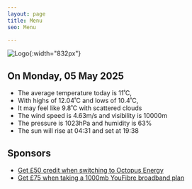 ```yaml
---
layout: page
title: Menu
seo: Menu

---
```


![Logo](/images/logo.jpg){:width="832px"}

<!-- weather_marker starts -->
## On Monday, 05 May 2025

- The average temperature today is 11˚C,
- With highs of 12.04˚C and lows of 10.4˚C,
- It may feel like 9.8˚C with scattered clouds
- The wind speed is 4.63m/s and visibility is 10000m
- The pressure is 1023hPa and humidity is 63%
- The sun will rise at 04:31 and set at 19:38

<!-- weather_marker ends -->

## Sponsors

- [Get £50 credit when switching to Octopus Energy](https://bit.ly/3oD1nnS)
- [Get £75 when taking a 1000mb YouFibre broadband plan](https://aklam.io/91zWhU?)
